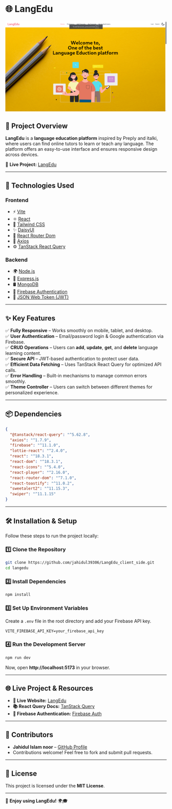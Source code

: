 
# 🌐 LangEdu

![LangEdu Screenshot](Screenshot.png) <!-- Replace with an actual screenshot -->

## 📌 Project Overview

**LangEdu** is a **language education platform** inspired by Preply and italki, where users can find online tutors to learn or teach any language. The platform offers an easy-to-use interface and ensures responsive design across devices.

🔗 **Live Project:** [LangEdu](https://langedu-6f081.web.app)

---

## 🚀 Technologies Used

### **Frontend**
- ⚡ [Vite](https://vitejs.dev/)
- ⚛️ [React](https://react.dev/)
- 🎨 [Tailwind CSS](https://tailwindcss.com/)
- ✨ [DaisyUI](https://daisyui.com/)
- 🔀 [React Router Dom](https://reactrouter.com/en/main)
- 🔄 [Axios](https://axios-http.com/)
- ⚙️ [TanStack React Query](https://tanstack.com/query/latest)

### **Backend**
- 🌍 [Node.js](https://nodejs.org/)
- 🚀 [Express.js](https://expressjs.com/)
- 🛢️ [MongoDB](https://www.mongodb.com/)
- 🔐 [Firebase Authentication](https://firebase.google.com/)
- 🔑 [JSON Web Token (JWT)](https://jwt.io/)

---

## ✨ Key Features

✅ **Fully Responsive** – Works smoothly on mobile, tablet, and desktop.  
✅ **User Authentication** – Email/password login & Google authentication via Firebase.  
✅ **CRUD Operations** – Users can **add**, **update**, **get**, and **delete** language learning content.  
✅ **Secure API** – JWT-based authentication to protect user data.  
✅ **Efficient Data Fetching** – Uses TanStack React Query for optimized API calls.  
✅ **Error Handling** – Built-in mechanisms to manage common errors smoothly.  
✅ **Theme Controller** – Users can switch between different themes for personalized experience.  

---

## 📦 Dependencies

```json
{
  "@tanstack/react-query": "^5.62.8",
  "axios": "^1.7.9",
  "firebase": "^11.1.0",
  "lottie-react": "^2.4.0",
  "react": "^18.3.1",
  "react-dom": "^18.3.1",
  "react-icons": "^5.4.0",
  "react-player": "^2.16.0",
  "react-router-dom": "^7.1.0",
  "react-toastify": "^11.0.2",
  "sweetalert2": "^11.15.3",
  "swiper": "^11.1.15"
}
```

---

## 🛠️ Installation & Setup

Follow these steps to run the project locally:

### **1️⃣ Clone the Repository**
```sh
git clone https://github.com/jahidul39306/LangEdu_client_side.git
cd langedu
```

### **2️⃣ Install Dependencies**
```sh
npm install
```

### **3️⃣ Set Up Environment Variables**
Create a `.env` file in the root directory and add your Firebase API key.

```env
VITE_FIREBASE_API_KEY=your_firebase_api_key
```

### **4️⃣ Run the Development Server**
```sh
npm run dev
```
Now, open **http://localhost:5173** in your browser.

---

## 🌐 Live Project & Resources

- **🔗 Live Website:** [LangEdu](https://langedu-6f081.web.app)
- **📚 React Query Docs:** [TanStack Query](https://tanstack.com/query)
- **🔐 Firebase Authentication:** [Firebase Auth](https://firebase.google.com/docs/auth)

---

## 🤝 Contributors

- **Jahidul Islam noor** – [GitHub Profile](https://github.com/jahidul39306)
- Contributions welcome! Feel free to fork and submit pull requests.

---

## 📜 License

This project is licensed under the **MIT License**.

---

🚀 **Enjoy using LangEdu!** 🌍🎓